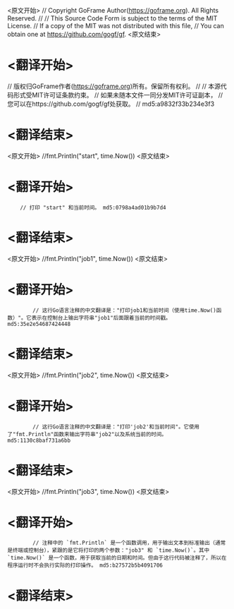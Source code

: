 
<原文开始>
// Copyright GoFrame Author(https://goframe.org). All Rights Reserved.
//
// This Source Code Form is subject to the terms of the MIT License.
// If a copy of the MIT was not distributed with this file,
// You can obtain one at https://github.com/gogf/gf.
<原文结束>

# <翻译开始>
// 版权归GoFrame作者(https://goframe.org)所有。保留所有权利。
//
// 本源代码形式受MIT许可证条款约束。
// 如果未随本文件一同分发MIT许可证副本，
// 您可以在https://github.com/gogf/gf处获取。
// md5:a9832f33b234e3f3
# <翻译结束>


<原文开始>
//fmt.Println("start", time.Now())
<原文结束>

# <翻译开始>
		// 打印 "start" 和当前时间。 md5:0798a4ad01b9b7d4
# <翻译结束>


<原文开始>
//fmt.Println("job1", time.Now())
<原文结束>

# <翻译开始>
			// 这行Go语言注释的中文翻译是："打印job1和当前时间（使用time.Now()函数）"。它表示在控制台上输出字符串"job1"后面跟着当前的时间戳。 md5:35e2e54687424448
# <翻译结束>


<原文开始>
//fmt.Println("job2", time.Now())
<原文结束>

# <翻译开始>
			// 这行Go语言注释的中文翻译是："打印'job2'和当前时间"。它使用了"fmt.Println"函数来输出字符串"job2"以及系统当前的时间。 md5:1130c8baf731a6bb
# <翻译结束>


<原文开始>
//fmt.Println("job3", time.Now())
<原文结束>

# <翻译开始>
			// 注释中的 `fmt.Println` 是一个函数调用，用于输出文本到标准输出（通常是终端或控制台），紧跟的是它将打印的两个参数："job3" 和 `time.Now()`。其中 `time.Now()` 是一个函数，用于获取当前的日期和时间。但由于这行代码被注释了，所以在程序运行时不会执行实际的打印操作。 md5:b27572b5b4091706
# <翻译结束>

